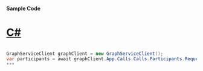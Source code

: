 #### Sample Code
# [C#](#tab/c-sharp)

```C#

GraphServiceClient graphClient = new GraphServiceClient();
var participants = await graphClient.App.Calls.Calls.Participants.Request().GetAsync();
*** 

```